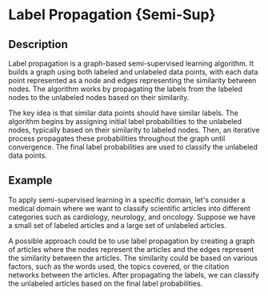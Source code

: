 # Label Propagation {Semi-Sup}

## Description

Label propagation is a graph-based semi-supervised learning algorithm.
It builds a graph using both labeled and unlabeled data points, with each data point represented as a node and edges representing the similarity between nodes.
The algorithm works by propagating the labels from the labeled nodes to the unlabeled nodes based on their similarity.

The key idea is that similar data points should have similar labels.
The algorithm begins by assigning initial label probabilities to the unlabeled nodes, typically based on their similarity to labeled nodes.
Then, an iterative process propagates these probabilities throughout the graph until convergence.
The final label probabilities are used to classify the unlabeled data points.

## Example

To apply semi-supervised learning in a specific domain, let's consider a medical domain where we want to classify scientific articles into different categories such as cardiology, neurology, and oncology.
Suppose we have a small set of labeled articles and a large set of unlabeled articles.

A possible approach could be to use label propagation by creating a graph of articles where the nodes represent the articles and the edges represent the similarity between the articles.
The similarity could be based on various factors, such as the words used, the topics covered, or the citation networks between the articles.
After propagating the labels, we can classify the unlabeled articles based on the final label probabilities.
